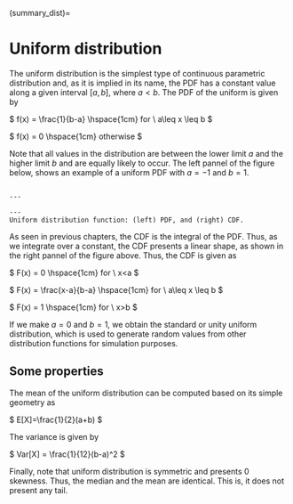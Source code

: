 (summary_dist)=
# Uniform distribution

The uniform distribution is the simplest type of continuous parametric distribution and, as it is implied in its name, the PDF has a constant value along a given interval $[a,b]$, where $a < b$. The PDF of the uniform is given by

$
f(x) = \frac{1}{b-a}   \hspace{1cm}   for \ a\leq x \leq b
$

$
f(x) = 0  \hspace{1cm} otherwise
$

Note that all values in the distribution are between the lower limit $a$ and the higher limit $b$ and are equally likely to occur. The left pannel of the figure below, shows an example of a uniform PDF with $a=-1$ and $b=1$.

```{figure} /sandbox/continuous/figures/uniform.png

---

---
Uniform distribution function: (left) PDF, and (right) CDF.
```
As seen in previous chapters, the CDF is the integral of the PDF. Thus, as we integrate over a constant, the CDF presents a linear shape, as shown in the right pannel of the figure above. Thus, the CDF is given as

$
F(x) = 0   \hspace{1cm}   for \ x<a
$

$
F(x) = \frac{x-a}{b-a}   \hspace{1cm}   for \ a\leq x \leq b
$

$
F(x) = 1  \hspace{1cm} for \ x>b
$

If we make $a=0$ and $b=1$, we obtain the standard or unity uniform distribution, which is used to generate random values from other distribution functions for simulation purposes.

## Some properties

The mean of the uniform distribution can be computed based on its simple geometry as

$
E[X]=\frac{1}{2}(a+b)
$

The variance is given by

$
Var[X] = \frac{1}{12}(b-a)^2
$

Finally, note that uniform distribution is symmetric and presents 0 skewness. Thus, the median and the mean are identical. This is, it does not present any tail.